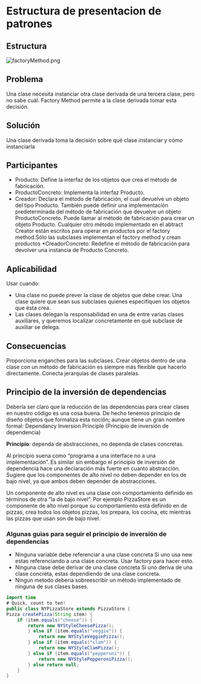 Estructura de presentacion de patrones
===================


Estructura
------------

![factoryMethod.png](/home/pablo/workspace/filminas/MDfactroy/factoryMethod.png "")

Problema
--------
Una clase necesita instanciar otra clase derivada de una tercera clase, pero no sabe cuál. Factory Method permite a la clase derivada tomar esta decisión.

Solución
--------
Una clase derivada toma la decisión sobre qué clase instanciar y cómo instanciarla 

Participantes
-------------
* Producto: Define la interfaz de los objetos que crea el método de fabricación.
* ProductoConcreto: Implementa la interfaz Producto.
* Creador: Declara el método de fabricación, el cual devuelve un objeto del tipo Producto. También puede definir una implementación predeterminada del método de fabricación que devuelve un objeto ProductoConcreto. Puede llamar al método de fabricación para crear un objeto Producto.
Cualquier otro método implementado en el abtract Creator están escritos para operar en productos por el factory method.Sólo las subclases implementan el factory method y crean productos
*CreadorConcreto: Redefine el método de fabricación para devolver una instancia de Producto Concreto.

Aplicabilidad
-------------
Usar cuando: 
* Una clase no puede prever la clase de objetos que debe crear.
Una clase quiere que sean sus subclases quienes especifiquen los objetos que ésta crea.
* Las clases delegan la responsabilidad en una de entre varias clases auxiliares, y queremos localizar concretamente en qué subclase de auxiliar se delega.

Consecuencias
-------------
Proporciona enganches para las subclases. Crear objetos dentro de una clase con un método de fabricación es siempre más flexible que hacerlo directamente. Conecta jerarquías de clases paralelas.

Principio de la inversión de dependencias
-----------------------------------------
Debería ser claro que la reducción de las dependencias para crear clases en nuestro código es una cosa buena. De hecho tenemos principio de diseño objetos que formaliza esta noción; aunque tiene un gran nombre formal: Dependancy Inversion Principle (Principio de inversión de dependencia)

**Principio**: dependa de abstracciones, no dependa de clases concretas.

Al principio suena como “programa a una interface no a una implementación”.
Es similar sin embargo el principio de inversión de dependencia hace una declaración más fuerte en cuanto abstracción.
Sugiere que los componentes de alto nivel no deben depender en los de bajo nivel, ya que ambos deben depender de abstracciones.

Un componente de alto nivel es una clase con comportamiento definido en términos de otra “la de bajo nivel”.
Por ejemplo PizzaStore es un componente de alto nivel porque su comportamiento está definido en de pizzas, crea todos los objetos pizzas, los prepara, los cocina, etc mientras las pizzas que usan son de bajo nivel.

### Algunas guias para seguir el principio de inversión de dependencias ###
* Ninguna variable debe referenciar a una clase concreta
Si uno usa new estas referenciando a una clase concreta. Usar factory para hacer esto.
* Ninguna clase debe derivar de una clase concreta
Si uno deriva de una clase concreta, estas dependiendo de una clase concreta.
* Ningun metodo deberia sobreescribir un método implementado de ninguna de sus clases bases.

~~~java
import time
# Quick, count to ten!
public class NYPizzaStore extends PizzaStore {
Pizza createPizza(String item) {
    if (item.equals("cheese")) {
        return new NYStyleCheesePizza();
        } else if (item.equals("veggie")) {
            return new NYStyleVeggiePizza();
        } else if (item.equals("clam")) {
            return new NYStyleClamPizza();
        } else if (item.equals("pepperoni")) {
            return new NYStylePepperoniPizza();
        } else return null;
    }
}
~~~
